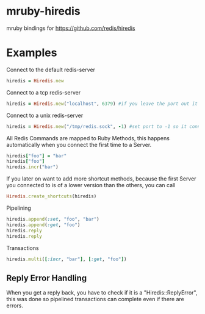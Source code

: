 # mruby-hiredis
mruby bindings for https://github.com/redis/hiredis

Examples
========

Connect to the default redis-server
```ruby
hiredis = Hiredis.new
```

Connect to a tcp redis-server
```ruby
hiredis = Hiredis.new("localhost", 6379) #if you leave the port out it defaults to 6379
```

Connect to a unix redis-server
```ruby
hiredis = Hiredis.new("/tmp/redis.sock", -1) #set port to -1 so it connects to a unix socket
```

All Redis Commands are mapped to Ruby Methods, this happens automatically when you connect the first time to a Server.
```ruby
hiredis["foo"] = "bar"
hiredis["foo"]
hiredis.incr("bar")
```

If you later on want to add more shortcut methods, because the first Server you connected to is of a lower version than the others, you can call
```ruby
Hiredis.create_shortcuts(hiredis)
```

Pipelining
```ruby
hiredis.append(:set, "foo", "bar")
hiredis.append(:get, "foo")
hiredis.reply
hiredis.reply
```

Transactions
```ruby
hiredis.multi([:incr, "bar"], [:get, "foo"])
```

Reply Error Handling
--------------

When you get a reply back, you have to check if it is a "Hiredis::ReplyError", this was done so pipelined transactions can complete even if there are errors.
